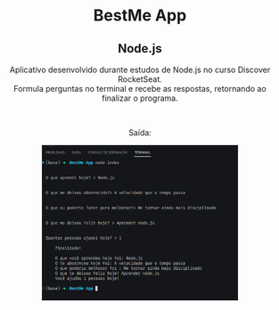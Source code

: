 <div align="center">

# BestMe App

## Node.js
</div>

<p align="center">
Aplicativo desenvolvido durante estudos de Node.js no curso Discover RocketSeat. <br>
Formula perguntas no terminal e recebe as respostas, retornando ao finalizar o programa.
</p>

<br>


<p align="center">Saída:</p>
<div align="center"> 
    <img width="70%" src="./public/preview.png" alt="">
</div>
